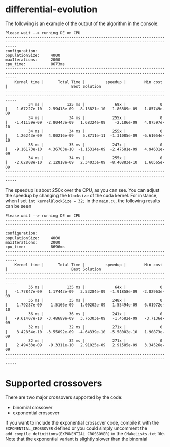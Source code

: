 # differential-evolution

The following is an example of the output of the algorithm in the console:
```
Please wait --> running DE on CPU
-------------------------------------------------------------------------------------------------------------------------------------------------
configuration: 
populationSize:     4000
maxIterations:      2000
cpu_time:           8673ms
-------------------------------------------------------------------------------------------------------------------------------------------------
    Kernel time |      Total Time |         speedup |        Min cost |                            Best Solution
-------------------------------------------------------------------------------------------------------------------------------------------------
          34 ms |          125 ms |             69x |               0 |    1.67227e-10  -2.59418e-09  -8.13821e-10   1.86889e-09   1.85749e-09
          34 ms |           34 ms |            255x |               0 |   -1.41159e-09  -2.80443e-09   1.68324e-09    -2.186e-09   4.87597e-10
          34 ms |           34 ms |            255x |               0 |    1.26243e-09   4.00216e-09    5.8711e-11  -1.31085e-09  -6.61054e-10
          35 ms |           35 ms |            247x |               0 |   -9.16173e-10   4.36703e-10  -1.15314e-09  -2.47681e-09   4.94631e-09
          34 ms |           34 ms |            255x |               0 |   -2.62808e-10   2.12818e-09   2.34033e-09  -8.40883e-10   1.60565e-09
-------------------------------------------------------------------------------------------------------------------------------------------------
```

The speedup is about 250x over the CPU, as you can see. You can adjust the speedup by changing the
`blocksize` of the cuda kernel. For instance, when I set `int kernelBlockSize = 32;` 
in the `main.cu`, the following results can be seen

```
Please wait --> running DE on CPU
-------------------------------------------------------------------------------------------------------------------------------------------------
configuration: 
populationSize:     4000
maxIterations:      2000
cpu_time:           8696ms
-------------------------------------------------------------------------------------------------------------------------------------------------
    Kernel time |      Total Time |         speedup |        Min cost |                            Best Solution
-------------------------------------------------------------------------------------------------------------------------------------------------
          35 ms |          135 ms |             64x |               0 |   -1.77847e-09   1.17443e-09   3.53284e-09  -1.91858e-09  -2.82963e-09
          35 ms |           35 ms |            248x |               0 |    1.79237e-09    1.5166e-09   1.00202e-09   1.55494e-09   6.01972e-10
          36 ms |           36 ms |            241x |               0 |   -9.61407e-10  -3.48689e-09   3.76303e-09   -1.4582e-09   -3.7136e-09
          32 ms |           32 ms |            271x |               0 |    3.42854e-10  -3.55092e-09  -4.64339e-10  -5.58002e-10   1.90873e-09
          32 ms |           32 ms |            271x |               0 |    2.49433e-09   -9.3311e-10   2.91025e-09   2.91585e-09   3.34526e-09
-------------------------------------------------------------------------------------------------------------------------------------------------
```

# Supported crossovers

There are two major crossovers supported by the code:

- binomial crossover
- exponential crossover

If you want to include the exponential crossover code, compile it with the `EXPONENTIAL_CROSSOVER` defined
 or you could simply
uncomment the `add_compile_definitions(EXPONENTIAL_CROSSOVER)` in the `CMakeLists.txt` file. Note that the exponential variant is slightly slower than the binomial